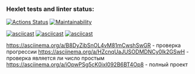 ### Hexlet tests and linter status:
[![Actions Status](https://github.com/fedorovaea18/java-project-61/actions/workflows/hexlet-check.yml/badge.svg)](https://github.com/fedorovaea18/java-project-61/actions)
[![Maintainability](https://api.codeclimate.com/v1/badges/34519cd076671425039d/maintainability)](https://codeclimate.com/github/fedorovaea18/java-project-61/maintainability)

[![asciicast](https://asciinema.org/a/nD63oIASqzduhJccPr6pcCu63.svg)](https://asciinema.org/a/nD63oIASqzduhJccPr6pcCu63)
[![asciicast](https://asciinema.org/a/XuYgjYyJcQ9JXcZj9zlwhDYPk.svg)](https://asciinema.org/a/XuYgjYyJcQ9JXcZj9zlwhDYPk)
[![asciicast](https://asciinema.org/a/cl4NMitZBgrdBDuV11U2Ug7km.svg)](https://asciinema.org/a/cl4NMitZBgrdBDuV11U2Ug7km)

https://asciinema.org/a/B8DyZibSnOL4vM81mCwshSwGR - проверка прогрессии
https://asciinema.org/a/HZcnqUaJUSODMDNCy0lk2GSwH - проверка является ли число простым
https://asciinema.org/a/iOpwPSg5cK0ixI092B6BT4Op8 - полный проект


